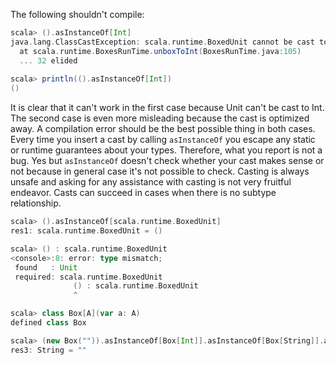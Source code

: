 The following shouldn't compile:

```scala
scala> ().asInstanceOf[Int]
java.lang.ClassCastException: scala.runtime.BoxedUnit cannot be cast to java.lang.Integer
  at scala.runtime.BoxesRunTime.unboxToInt(BoxesRunTime.java:105)
  ... 32 elided
 
scala> println(().asInstanceOf[Int])
()
```

It is clear that it can't work in the first case because Unit can't be cast to Int. The second case is even more misleading because the cast is optimized away. A compilation error should be the best possible thing in both cases.
Every time you insert a cast by calling `asInstanceOf` you escape any static or runtime guarantees about your types. Therefore, what you report is not a bug.
Yes but `asInstanceOf` doesn't check whether your cast makes sense or not because in general case it's not possible to check. Casting is always unsafe and asking for any assistance with casting is not very fruitful endeavor.
Casts can succeed in cases when there is no subtype relationship.

```scala
scala> ().asInstanceOf[scala.runtime.BoxedUnit]
res1: scala.runtime.BoxedUnit = ()

scala> () : scala.runtime.BoxedUnit
<console>:8: error: type mismatch;
 found   : Unit
 required: scala.runtime.BoxedUnit
              () : scala.runtime.BoxedUnit
              ^

scala> class Box[A](var a: A)
defined class Box

scala> (new Box("")).asInstanceOf[Box[Int]].asInstanceOf[Box[String]].a.reverse
res3: String = ""
```
